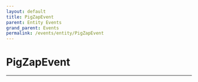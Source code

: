 ```yaml
---
layout: default
title: PigZapEvent
parent: Entity Events
grand_parent: Events
permalink: /events/entity/PigZapEvent
---
```


# PigZapEvent

---
